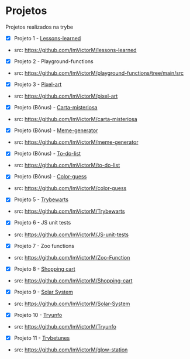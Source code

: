 # Projetos

Projetos realizados na trybe

- [x] Projeto 1 - [Lessons-learned](https://imvictorm.github.io/lessons-learned/)
- src: https://github.com/ImVictorM/lessons-learned

- [x] Projeto 2 - Playground-functions
- src: https://github.com/ImVictorM/playground-functions/tree/main/src

- [x] Projeto 3 - [Pixel-art](https://imvictorm.github.io/pixel-art/)
- src: https://github.com/ImVictorM/pixel-art

- [x] Projeto (Bônus) - [Carta-misteriosa](https://imvictorm.github.io/carta-misteriosa/)
- src: https://github.com/ImVictorM/carta-misteriosa

- [x] Projeto (Bônus) - [Meme-generator](https://imvictorm.github.io/meme-generator/)
- src: https://github.com/ImVictorM/meme-generator

- [x] Projeto (Bônus) - [To-do-list](https://imvictorm.github.io/to-do-list/)
- src: https://github.com/ImVictorM/to-do-list

- [x] Projeto (Bônus) - [Color-guess](https://imvictorm.github.io/color-guess/)
- src: https://github.com/ImVictorM/color-guess

- [x] Projeto 5 - [Trybewarts](https://imvictorm.github.io/Trybewarts/)
- src: https://github.com/ImVictorM/Trybewarts

- [x] Projeto 6 - JS unit tests
- src: https://github.com/ImVictorM/JS-unit-tests

- [x] Projeto 7 - Zoo functions
- src: https://github.com/ImVictorM/Zoo-Function

- [x] Projeto 8 - [Shopping cart](https://imvictorm.github.io/Shopping-cart/)
- src: https://github.com/ImVictorM/Shopping-cart

- [x] Projeto 9 - [Solar System](https://imvictorm.github.io/Solar-System/)
- src: https://github.com/ImVictorM/Solar-System

- [x] Projeto 10 - [Tryunfo](https://imvictorm.github.io/Tryunfo/)
- src: https://github.com/ImVictorM/Tryunfo

- [x] Projeto 11 - [Trybetunes](https://imvictorm.github.io/glow-station/#/)
- src: https://github.com/ImVictorM/glow-station
